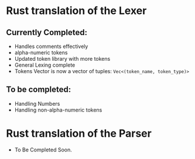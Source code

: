 # Rust translation of the Lexer

## Currently Completed:
- Handles comments effectively
- alpha-numeric tokens
- Updated token library with more tokens
- General Lexing complete
- Tokens Vector is now a vector of tuples: `Vec<(token_name, token_type)>`

## To be completed:
- Handling Numbers
- Handling non-alpha-numeric tokens

# Rust translation of the Parser

- To Be Completed Soon.
